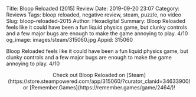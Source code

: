 Title: Bloop Reloaded (2015) Review
Date: 2019-09-20 23:07
Category: Reviews
Tags: bloop reloaded, negative review, steam, puzzle, no video
Slug: bloop-reloaded-2015
Author: Hexadigital
Summary: Bloop Reloaded feels like it could have been a fun liquid physics game, but clunky controls and a few major bugs are enough to make the game annoying to play. 4/10
og_image: images/steam/315060.jpg
Appid: 315060

Bloop Reloaded feels like it could have been a fun liquid physics game, but clunky controls and a few major bugs are enough to make the game annoying to play. 4/10

<center>Check out Bloop Reloaded on [Steam](https://store.steampowered.com/app/315060/?curator_clanid=34633900) or [Remember.Games](https://remember.games/game/2464/)!</center>